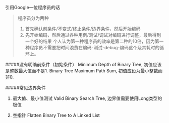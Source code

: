 引用Google一位程序员的话
>程序员分为两种
>
> 1. 首先确认前条件/不变式/终止条件/边界条件，然后开始编码
> 2. 先开始编码，然后通过各种用例/测试/调试对编码进行调整，最后得到一个好的结果
>个人认为第一种程序员的效率是第二种的10倍，因为第一种程序员不需要把时间浪费在编码-测试-debug-编码这个及其耗时的循环上。

#####没有明确前条件（初始条件）
Minimum Depth of Binary Tree, 初值应该是整数最大值而不是1.
Binary Tree Maximum Path Sum, 初值应设为最小整数而非0.

#####常见边界条件
1. 最大值、最小值测试
Valid Binary Search Tree, 边界值需要使用Long类型的极值

2. 空指针
Flatten Binary Tree to A Linked List
